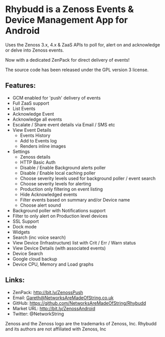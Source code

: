 Rhybudd is a Zenoss Events & Device Management App for Android
======
Uses the Zenoss 3.x, 4.x & ZaaS APIs to poll for, alert on and acknowledge or delve into Zenoss events.

Now with a dedicated ZenPack for direct delivery of events!

The source code has been released under the GPL version 3 license.

Features:
--------
* GCM enabled for 'push' delivery of events
* Full ZaaS support
* List Events
* Acknowledge Event
* Acknowledge all events
* Escalate / Share event details via Email / SMS etc
* View Event Details
    * Events History
    * Add to Events log
    * Renders inline images
* Settings
    * Zenoss details
    * HTTP Basic Auth
    * Disable / Enable Background alerts poller
    * Disable / Enable local caching poller
    * Choose severity levels used for background poller / event search
    * Choose severity levels for alerting
    * Production only filtering on event listing
    * Hide Acknowledged events
    * Filter events based on summary and/or Device name
    * Choose alert sound
* Background poller with Notifications support
* Filter to only alert on Production level devices
* SSL Support
* Dock mode
* Widgets
* Search (inc voice search)
* View Device (Infrastructure) list with Crit / Err / Warn status
* View Device Details (with associated events)
* Device Search
* Google cloud backup
* Device CPU, Memory and Load graphs

Links:
--------
* ZenPack: http://bit.ly/ZenossPush
* Email: Gareth@NetworksAreMadeOfString.co.uk
* GitHub: https://github.com/NetworksAreMadeOfString/Rhybudd
* Market URL: http://bit.ly/ZenossAndroid
* Twitter: @NetworkString


Zenoss and the Zenoss logo are the trademarks of Zenoss, Inc. Rhybudd and its authors are not affiliated with Zenoss, Inc